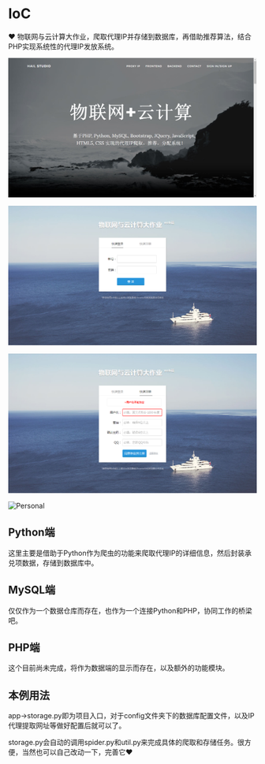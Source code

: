 # IoC
:heart: 物联网与云计算大作业，爬取代理IP并存储到数据库，再借助推荐算法，结合PHP实现系统性的代理IP发放系统。

![首页展示图](https://github.com/guoruibiao/IoC/raw/master/images/index.png)

![login](https://github.com/guoruibiao/IoC/raw/master/images/login.png)

![register](https://github.com/guoruibiao/IoC/raw/master/images/register.png)

![Personal](https://github.com/guoruibiao/IoC/raw/master/images/personal.png)

## Python端

这里主要是借助于Python作为爬虫的功能来爬取代理IP的详细信息，然后封装承兑项数据，存储到数据库中。

## MySQL端

仅仅作为一个数据仓库而存在，也作为一个连接Python和PHP，协同工作的桥梁吧。

## PHP端

这个目前尚未完成，将作为数据端的显示而存在，以及额外的功能模块。

## 本例用法

app->storage.py即为项目入口，对于config文件夹下的数据库配置文件，以及IP代理提取网址等做好配置后就可以了。

storage.py会自动的调用spider.py和util.py来完成具体的爬取和存储任务。很方便，当然也可以自己改动一下，完善它:heart:
